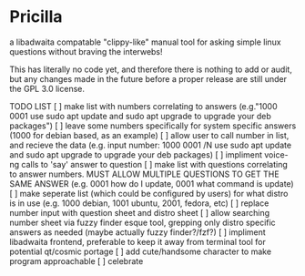 # Pricilla
a libadwaita compatable "clippy-like" manual tool for asking simple linux questions without braving the interwebs!

This has literally no code yet, and therefore there is nothing to add or audit, but any changes made in the future before a proper release are still under the GPL 3.0 license.


TODO LIST
[ ] make list with numbers correlating to answers (e.g."1000 0001 use sudo apt update and sudo apt upgrade to upgrade your deb packages")
[ ] leave some numbers specifically for system specific answers (1000 for debian based, as an example)
[ ] allow user to call number in list, and recieve the data (e.g. input number: 1000 0001 /N use sudo apt update and sudo apt upgrade to upgrade your deb packages)
[ ] impliment voice-ng calls to 'say' answer to question
[ ] make list with questions correlating to answer numbers. MUST ALLOW MULTIPLE QUESTIONS TO GET THE SAME ANSWER (e.g. 0001 how do I update, 0001 what command is update)
[ ] make seperate list (which could be configured by users) for what distro is in use (e.g. 1000 debian, 1001 ubuntu, 2001, fedora, etc)
[ ] replace number input with question sheet and distro sheet
[ ] allow searching number sheet via fuzzy finder esque tool, grepping only distro specific answers as needed (maybe actually fuzzy finder?/fzf?)
[ ] impliment libadwaita frontend, preferable to keep it away from terminal tool for potential qt/cosmic portage
[ ] add cute/handsome character to make program approachable
[ ] celebrate